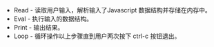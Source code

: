 * Read  - 读取用户输入，解析输入了Javascript 数据结构并存储在内存中。
* Eval  - 执行输入的数据结构。
* Print - 输出结果。
* Loop  - 循环操作以上步骤直到用户两次按下 ctrl-c 按钮退出。



